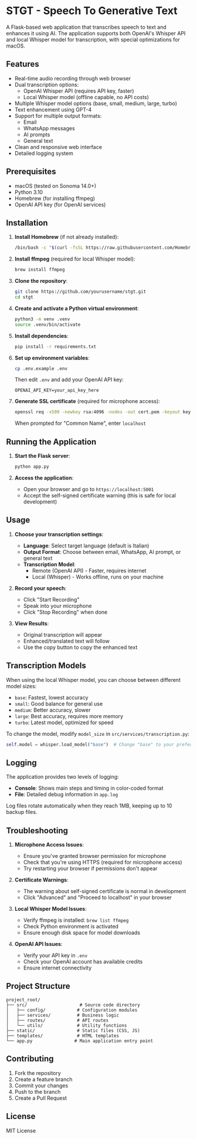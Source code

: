# STGT - Speech To Generative Text

A Flask-based web application that transcribes speech to text and enhances it using AI. The application supports both OpenAI's Whisper API and local Whisper model for transcription, with special optimizations for macOS.

## Features

- Real-time audio recording through web browser
- Dual transcription options:
  - OpenAI Whisper API (requires API key, faster)
  - Local Whisper model (offline capable, no API costs)
- Multiple Whisper model options (base, small, medium, large, turbo)
- Text enhancement using GPT-4
- Support for multiple output formats:
  - Email
  - WhatsApp messages
  - AI prompts
  - General text
- Clean and responsive web interface
- Detailed logging system

## Prerequisites

- macOS (tested on Sonoma 14.0+)
- Python 3.10 
- Homebrew (for installing ffmpeg)
- OpenAI API key (for OpenAI services)

## Installation

1. **Install Homebrew** (if not already installed):
   ```bash
   /bin/bash -c "$(curl -fsSL https://raw.githubusercontent.com/Homebrew/install/HEAD/install.sh)"
   ```

2. **Install ffmpeg** (required for local Whisper model):
   ```bash
   brew install ffmpeg
   ```

3. **Clone the repository**:
   ```bash
   git clone https://github.com/yourusername/stgt.git
   cd stgt
   ```

4. **Create and activate a Python virtual environment**:
   ```bash
   python3 -m venv .venv
   source .venv/bin/activate
   ```

5. **Install dependencies**:
   ```bash
   pip install -r requirements.txt
   ```

6. **Set up environment variables**:
   ```bash
   cp .env.example .env
   ```
   Then edit `.env` and add your OpenAI API key:
   ```
   OPENAI_API_KEY=your_api_key_here
   ```

7. **Generate SSL certificate** (required for microphone access):
   ```bash
   openssl req -x509 -newkey rsa:4096 -nodes -out cert.pem -keyout key.pem -days 365
   ```
   When prompted for "Common Name", enter `localhost`

## Running the Application

1. **Start the Flask server**:
   ```bash
   python app.py
   ```

2. **Access the application**:
   - Open your browser and go to `https://localhost:5001`
   - Accept the self-signed certificate warning (this is safe for local development)

## Usage

1. **Choose your transcription settings**:
   - **Language**: Select target language (default is Italian)
   - **Output Format**: Choose between email, WhatsApp, AI prompt, or general text
   - **Transcription Model**: 
     - Remote (OpenAI API) - Faster, requires internet
     - Local (Whisper) - Works offline, runs on your machine

2. **Record your speech**:
   - Click "Start Recording"
   - Speak into your microphone
   - Click "Stop Recording" when done

3. **View Results**:
   - Original transcription will appear
   - Enhanced/translated text will follow
   - Use the copy button to copy the enhanced text

## Transcription Models

When using the local Whisper model, you can choose between different model sizes:
- `base`: Fastest, lowest accuracy
- `small`: Good balance for general use
- `medium`: Better accuracy, slower
- `large`: Best accuracy, requires more memory
- `turbo`: Latest model, optimized for speed

To change the model, modify `model_size` in `src/services/transcription.py`:
```python
self.model = whisper.load_model("base")  # Change "base" to your preferred model
```

## Logging

The application provides two levels of logging:
- **Console**: Shows main steps and timing in color-coded format
- **File**: Detailed debug information in `app.log`

Log files rotate automatically when they reach 1MB, keeping up to 10 backup files.

## Troubleshooting

1. **Microphone Access Issues**:
   - Ensure you've granted browser permission for microphone
   - Check that you're using HTTPS (required for microphone access)
   - Try restarting your browser if permissions don't appear

2. **Certificate Warnings**:
   - The warning about self-signed certificate is normal in development
   - Click "Advanced" and "Proceed to localhost" in your browser

3. **Local Whisper Model Issues**:
   - Verify ffmpeg is installed: `brew list ffmpeg`
   - Check Python environment is activated
   - Ensure enough disk space for model downloads

4. **OpenAI API Issues**:
   - Verify your API key in `.env`
   - Check your OpenAI account has available credits
   - Ensure internet connectivity

## Project Structure

```
project_root/
├── src/                    # Source code directory
│   ├── config/            # Configuration modules
│   ├── services/          # Business logic
│   ├── routes/            # API routes
│   └── utils/             # Utility functions
├── static/                # Static files (CSS, JS)
├── templates/             # HTML templates
└── app.py                # Main application entry point
```

## Contributing

1. Fork the repository
2. Create a feature branch
3. Commit your changes
4. Push to the branch
5. Create a Pull Request

## License

MIT License
